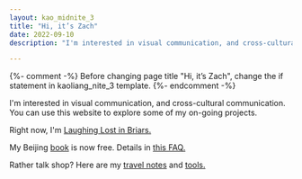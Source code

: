 ```yaml
---
layout: kao_midnite_3
title: "Hi, it’s Zach"
date: 2022-09-10
description: "I'm interested in visual communication, and cross-cultural communication. You can use this website to explore some of my on-going projects."

---
```



{%- comment -%}
Before changing page title "Hi, it’s Zach", change the if statement in kaoliang_nite_3 template. 
{%- endcomment -%}

I'm interested in visual communication, and cross-cultural communication. You can use this website to explore some of my on-going projects.

<div class="scan" markdown="1">

Right now, I'm [Laughing Lost in Briars.]

My Beijing [book] is now free. Details in [this FAQ.]

Rather talk shop? Here are my [travel notes] and [tools.]

</div>



[Laughing Lost in Briars.]: https://www.zachmccabe.com/briars

[book]: https://www.zachmccabe.com/beijing

[this FAQ.]: https://www.zachmccabe.com/beijing/faq#why-is-this-book-free

[travel notes]: https://www.zachmccabe.com/travel

[tools.]: https://www.zachmccabe.com/tools
